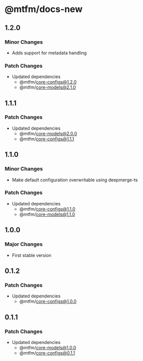 # @mtfm/docs-new

## 1.2.0

### Minor Changes

- Adds support for metadata handling

### Patch Changes

- Updated dependencies
  - @mtfm/core-configs@1.2.0
  - @mtfm/core-models@2.1.0

## 1.1.1

### Patch Changes

- Updated dependencies
  - @mtfm/core-models@2.0.0
  - @mtfm/core-configs@1.1.1

## 1.1.0

### Minor Changes

- Make default configuration overwritable using deepmerge-ts

### Patch Changes

- Updated dependencies
  - @mtfm/core-configs@1.1.0
  - @mtfm/core-models@1.1.0

## 1.0.0

### Major Changes

- First stable version

## 0.1.2

### Patch Changes

- Updated dependencies
  - @mtfm/core-configs@1.0.0

## 0.1.1

### Patch Changes

- Updated dependencies
  - @mtfm/core-models@1.0.0
  - @mtfm/core-configs@0.1.1
